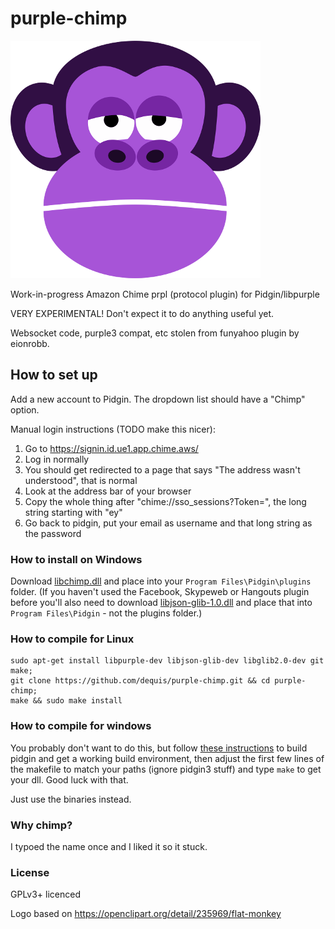 # purple-chimp

![](chimp.png)

Work-in-progress Amazon Chime prpl (protocol plugin) for Pidgin/libpurple

VERY EXPERIMENTAL! Don't expect it to do anything useful yet.

Websocket code, purple3 compat, etc stolen from funyahoo plugin by eionrobb.

## How to set up

Add a new account to Pidgin.  The dropdown list should have a "Chimp" option.

Manual login instructions (TODO make this nicer):

1. Go to https://signin.id.ue1.app.chime.aws/
2. Log in normally
3. You should get redirected to a page that says "The address wasn't understood", that is normal
4. Look at the address bar of your browser
5. Copy the whole thing after "chime://sso_sessions?Token=", the long string starting with "ey"
6. Go back to pidgin, put your email as username and that long string as the password

### How to install on Windows ###

Download [libchimp.dll](http://dequis.org/libchimp.dll) and place into your `Program Files\Pidgin\plugins` folder.  (If you haven't used the Facebook, Skypeweb or Hangouts plugin before you'll also need to download  [libjson-glib-1.0.dll](https://github.com/EionRobb/skype4pidgin/raw/master/skypeweb/libjson-glib-1.0.dll) and place that into `Program Files\Pidgin` - not the plugins folder.)

### How to compile for Linux ###
```
sudo apt-get install libpurple-dev libjson-glib-dev libglib2.0-dev git make;
git clone https://github.com/dequis/purple-chimp.git && cd purple-chimp;
make && sudo make install
```
### How to compile for windows ###
You probably don't want to do this, but follow [these instructions](https://developer.pidgin.im/wiki/BuildingWinPidgin) to build pidgin and get a working build environment, then adjust the first few lines of the makefile to match your paths (ignore pidgin3 stuff) and type `make` to get your dll. Good luck with that.

Just use the binaries instead.

### Why chimp?

I typoed the name once and I liked it so it stuck.

### License

GPLv3+ licenced

Logo based on https://openclipart.org/detail/235969/flat-monkey
